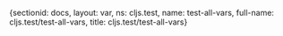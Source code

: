{sectionid: docs, layout: var, ns: cljs.test, name: test-all-vars, full-name: cljs.test/test-all-vars,
  title: cljs.test/test-all-vars}
